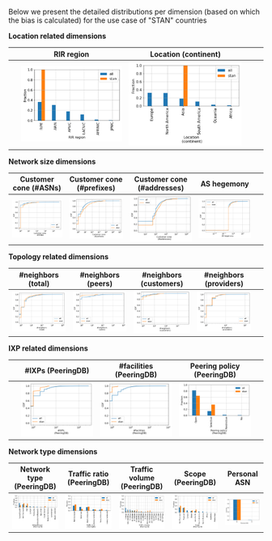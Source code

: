 Below we present the detailed distributions per dimension (based on which the bias is calculated) for the use case of "STAN" countries

**Location related dimensions**

&nbsp;|RIR region|Location (continent)|&nbsp;| &nbsp;
:---:|:---:|:---:|:---:|:---:
&nbsp; |![](./figures/Fig_Histogram_AS_rank_source_STANs.png?raw=true)| ![](./figures/Fig_Histogram_AS_rank_continent_STANs.png?raw=true)|&nbsp;|&nbsp;


**Network size dimensions**

Customer cone (#ASNs) | Customer cone (#prefixes) | Customer cone (#addresses) | AS hegemony | &nbsp;
:---:|:---:|:---:|:---:|:---:
![](./figures/Fig_CDF_AS_rank_numberAsns_STANs.png?raw=true)|![](./figures/Fig_CDF_AS_rank_numberPrefixes_STANs.png?raw=true)|![](./figures/Fig_CDF_AS_rank_numberAddresses_STANs.png?raw=true)|![](./figures/Fig_CDF_AS_hegemony_STANs.png?raw=true)|&nbsp;


**Topology related dimensions**

#neighbors (total)|#neighbors (peers)|#neighbors (customers)|#neighbors (providers)|&nbsp;
:---:|:---:|:---:|:---:|:---:
![](./figures/Fig_CDF_AS_rank_total_STANs.png?raw=true)|![](./figures/Fig_CDF_AS_rank_peer_STANs.png?raw=true)|![](./figures/Fig_CDF_AS_rank_customer_STANs.png?raw=true)|![](./figures/Fig_CDF_AS_rank_provider_STANs.png?raw=true)|&nbsp;



**IXP related dimensions**

&nbsp;|#IXPs (PeeringDB)|#facilities (PeeringDB)|Peering policy (PeeringDB)|&nbsp;
:---:|:---:|:---:|:---:|:---:
&nbsp;|![](./figures/Fig_CDF_peeringDB_ix_count_STANs.png?raw=true)|![](./figures/Fig_CDF_peeringDB_fac_count_STANs.png?raw=true)|![](./figures/Fig_Histogram_peeringDB_policy_general_STANs.png?raw=true)|&nbsp;


**Network type dimensions**

Network type (PeeringDB)|Traffic ratio (PeeringDB)|Traffic volume (PeeringDB)|Scope (PeeringDB)|Personal ASN
:---:|:---:|:---:|:---:|:---:
![](./figures/Fig_Histogram_peeringDB_info_type_STANs.png?raw=true)|![](./figures/Fig_Histogram_peeringDB_info_ratio_STANs.png?raw=true)|![](./figures/Fig_Histogram_peeringDB_info_traffic_STANs.png?raw=true)|![](./figures/Fig_Histogram_peeringDB_info_scope_STANs.png?raw=true)|![](./figures/Fig_Histogram_is_personal_AS_STANs.png?raw=true)
